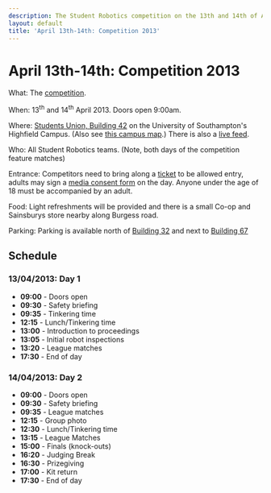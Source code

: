 ```yaml
---
description: The Student Robotics competition on the 13th and 14th of April 2013
layout: default
title: 'April 13th-14th: Competition 2013'
---
```

April 13th-14th: Competition 2013
=================================

What: The [competition](/schools/game).

When: 13<sup>th</sup> and 14<sup>th</sup> April 2013. Doors open 9:00am.

Where: [Students Union, Building 42](http://data.southampton.ac.uk/building/42.html)
 on the University of Southampton's Highfield Campus.
 (Also see [this campus map](http://www.southampton.ac.uk/visitus/campuses/maps/highfield_3d_key.pdf).)
 There is also a [live feed](/live).

Who: All Student Robotics teams.  (Note, both days of the competition feature matches)

Entrance: Competitors need to bring along a [ticket](/tickets/) to
 be allowed entry, adults may sign a [media consent form](/schools/team-leaders/#Tickets)
 on the day. Anyone under the age of 18 must be accompanied by an adult.

Food: Light refreshments will be provided and there is a small Co-op and Sainsburys store nearby along Burgess road.

Parking: Parking is available north of [Building 32](http://data.southampton.ac.uk/building/32.html)
 and next to [Building 67](http://data.southampton.ac.uk/building/67.html)

Schedule
--------

### 13/04/2013: Day 1

 * **09:00** - Doors open
 * **09:30** - Safety briefing
 * **09:35** - Tinkering time
 * **12:15** - Lunch/Tinkering time
 * **13:00** - Introduction to proceedings
 * **13:05** - Initial robot inspections
 * **13:20** - League matches
 * **17:30** - End of day

### 14/04/2013: Day 2

 * **09:00** - Doors open
 * **09:30** - Safety briefing
 * **09:35** - League matches
 * **12:15** - Group photo
 * **12:30** - Lunch/Tinkering time
 * **13:15** - League Matches
 * **15:00** - Finals (knock-outs)
 * **16:20** - Judging Break
 * **16:30** - Prizegiving
 * **17:00** - Kit return
 * **17:30** - End of day
